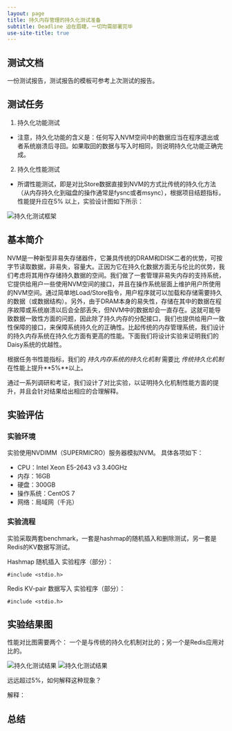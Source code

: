 ```yaml
---
layout: page
title: 持久内存管理的持久化测试准备
subtitle: Deadline 迫在眉睫，一切均需部署完毕
use-site-title: true
---
```


## 测试文档

一份测试报告，测试报告的模板可参考上次测试的报告。

## 测试任务

1. 持久化功能测试
 - 注意，持久化功能的含义是：任何写入NVM空间中的数据应当在程序退出或者系统崩溃后寻回。如果取回的数据与写入时相同，则说明持久化功能正确完成。

2. 持久化性能测试
 - 所谓性能测试，即是对比Store数据直接到NVM的方式比传统的持久化方法（从内存持久化到磁盘的操作通常是fysnc或者msync），根据项目结题指标，性能提升应在5% 以上，实验设计图如下所示：
 
 ![持久化测试框架](https://github.com/Meditator-hkx/Meditator-hkx.github.io/edit/master/DDST-NVM/img/MM-exp-design.png)

## 基本简介

NVM是一种新型非易失存储器件，它兼具传统的DRAM和DISK二者的优势，可按字节读取数据，非易失，容量大。正因为它在持久化数据方面无与伦比的优势，我们考虑将其用作存储持久数据的空间。我们做了一套管理非易失内存的支持系统，它提供给用户一些使用NVM空间的接口，并且在操作系统层面上维护用户所使用的NVM空间。通过简单地Load/Store指令，用户程序就可以加载和存储需要持久的数据（或数据结构）。另外，由于DRAM本身的易失性，存储在其中的数据在程序故障或系统崩溃以后会全部丢失，但NVM中的数据却会一直存在。这就可能导致数据一致性方面的问题，因此除了持久内存的分配接口，我们也提供给用户一致性保障的接口，来保障系统持久化的正确性。比起传统的内存管理系统，我们设计的持久内存系统在持久化方面有更高的性能。下面我们将设计实验来证明我们的Daisy系统的优越性。

根据任务书性能指标，我们的 *持久内存系统的持久化机制* 需要比 *传统持久化机制* 在性能上提升**5%**以上。

通过一系列调研和考证，我们设计了对比实验，以证明持久化机制性能方面的提升，并且会针对结果给出相应的合理解释。

## 实验评估

### 实验环境

实验使用NVDIMM（SUPERMICRO）服务器模拟NVM。
具体各项如下：
- CPU：Intel Xeon E5-2643 v3 3.40GHz 
- 内存：16GB
- 硬盘：300GB
- 操作系统：CentOS 7
- 网络：局域网（千兆）

### 实验流程

实验采取两套benchmark，一套是hashmap的随机插入和删除测试，另一套是Redis的KV数据写测试。

Hashmap 随机插入 实验程序（部分）：

```
#include <stdio.h>

```

Redis KV-pair 数据写入 实验程序（部分）：

```
#include <stdio.h>

```

## 实验结果图

性能对比图需要两个：
一个是与传统的持久化机制对比的；另一个是Redis应用对比的。

![持久化测试结果](https://github.com/Meditator-hkx/Meditator-hkx.github.io/edit/master/DDST-NVM/img/MM-exp-re-1.png)
![持久化测试结果](https://github.com/Meditator-hkx/Meditator-hkx.github.io/edit/master/DDST-NVM/img/MM-exp-re-2.png)



远远超过5%，如何解释这种现象？

解释：

## 总结



